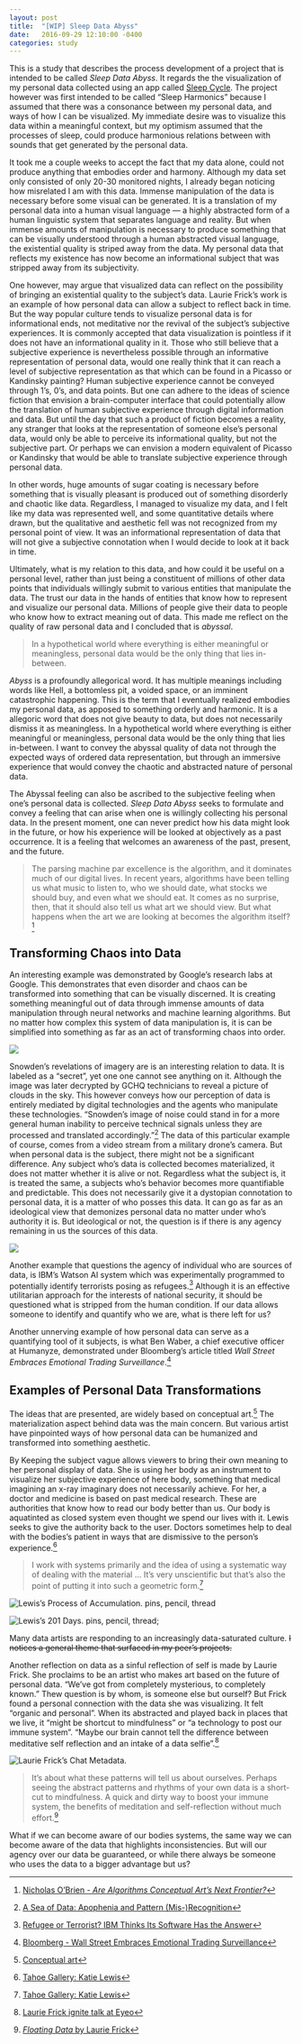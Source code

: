 ```yaml
---
layout: post
title:  "[WIP] Sleep Data Abyss"
date:   2016-09-29 12:10:00 -0400
categories: study
---
```


This is a study that describes the process development of a project that is intended to be called *Sleep Data Abyss*. It regards the the visualization of my personal data collected using an app called [Sleep Cycle](https://www.sleepcycle.com/). The project however was first intended to be called “Sleep Harmonics” because I assumed that there was a consonance between my personal data, and ways of how I can be visualized. My immediate desire was to visualize this data within a meaningful context, but my optimism assumed that the processes of sleep, could produce harmonious relations between with sounds that get generated by the personal data.

It took me a couple weeks to accept the fact that my data alone, could not produce anything that embodies order and harmony. Although my data set only consisted of only 20-30 monitored nights, I already began noticing how misrelated I am with this data. Immense manipulation of the data is necessary before some visual can be generated. It is a translation of my personal data into a human visual language — a highly abstracted form of a human linguistic system that separates language and reality. But when immense amounts of manipulation is necessary to produce something that can be visually understood through a human abstracted visual language, the existential quality is striped away from the data. My personal data that reflects my existence has now become an informational subject that was stripped away from its subjectivity.   

One however, may argue that visualized data can reflect on the possibility of bringing an existential quality to the subject’s data. Laurie Frick’s work is an example of how personal data can allow a subject to reflect back in time. But the way popular culture tends to visualize personal data is for informational ends, not meditative nor the revival of the subject’s subjective experiences. It is commonly accepted that data visualization is pointless if it does not have an informational quality in it. Those who still believe that a subjective experience is nevertheless possible through an informative representation of personal data, would one really think that it can reach a level of subjective representation as that which can be found in a Picasso or Kandinsky painting? Human subjective experience cannot be conveyed through 1’s, 0’s, and data points. But one can adhere to the ideas of science fiction that envision a brain-computer interface that could potentially allow the translation of human subjective experience through digital information and data. But until the day that such a product of fiction becomes a reality, any stranger that looks at the representation of someone else’s personal data, would only be able to perceive its informational quality, but not the subjective part. Or perhaps we can envision a modern equivalent of Picasso or Kandinsky that would be able to translate subjective experience through personal data.

In other words, huge amounts of sugar coating is necessary before something that is visually pleasant is produced out of something disorderly and chaotic like data. Regardless, I managed to visualize my data, and I felt like my data was represented well, and some quantitative details where drawn, but the qualitative and aesthetic fell was not recognized from my personal point of view. It was an informational representation of data that will not give a subjective connotation when I would decide to look at it back in time.

Ultimately, what is my relation to this data, and how could it be useful on a personal level, rather than just being a constituent of millions of other data points that individuals willingly submit to various entities that manipulate the data. The trust our data in the hands of entities that know how to represent and visualize our personal data. Millions of people give their data to people who know how to extract meaning out of data. This made me reflect on the quality of raw personal data and I concluded that is *abyssal*.  

> In a hypothetical world where everything is either meaningful or meaningless, personal data would be the only thing that lies in-between.

*Abyss* is a profoundly allegorical word. It has multiple meanings including words like Hell, a bottomless pit, a voided space, or an imminent catastrophic happening. This is the term that I eventually realized embodies my personal data, as apposed to something orderly and harmonic. It is a allegoric word that does not give beauty to data, but does not necessarily dismiss it as meaningless. In a hypothetical world where everything is either meaningful or meaningless, personal data would be the only thing that lies in-between. I want to convey the abyssal quality of data not through the expected ways of ordered data representation, but through an immersive experience that would convey the chaotic and abstracted nature of personal data.

The Abyssal feeling can also be ascribed to the subjective feeling when one’s personal data is collected. *Sleep Data Abyss* seeks to formulate and convey a feeling that can arise when one is willingly collecting his personal data. In the present moment, one can never predict how his data might look in the future, or how his experience will be looked at objectively as a past occurrence. It is a feeling that welcomes an awareness of the past, present, and the future.
> The parsing machine par excellence is the algorithm, and it dominates much of our digital lives. In recent years, algorithms have been telling us what music to listen to, who we should date, what stocks we should buy, and even what we should eat. It comes as no surprise, then, that it should also tell us what art we should view. But what happens when the art we are looking at becomes the algorithm itself?[^Brien]

## Transforming Chaos into Data

An interesting example was demonstrated by Google’s research labs at Google. This demonstrates that even disorder and chaos can be transformed into something that can be visually discerned. It is creating something meaningful out of data through immense amounts of data manipulation through neural networks and machine learning algorithms. But no matter how complex this system of data manipulation is, it is can be simplified into something as far as an act of transforming chaos into order.

![](https://4.bp.blogspot.com/-tTYZpdJ18bg/VYITAO4s_uI/AAAAAAAAAlE/L7VMImFFt_M/s1600/noise-to-banana.png)

Snowden’s revelations of imagery are is an interesting relation to data. It is labeled as a “secret”, yet one one cannot see anything on it. Although the image was later decrypted by GCHQ technicians to reveal a picture of clouds in the sky. This however conveys how our perception of data is entirely mediated by digital technologies and the agents who manipulate these technologies. “Snowden’s image of noise could stand in for a more general human inability to perceive technical signals unless they are processed and translated accordingly.”[^Steyerl] The data of this particular example of course, comes from a video stream from a military drone’s camera. But when personal data is the subject, there might not be a significant difference. Any subject who’s data is collected becomes materialized, it does not matter whether it is alive or not. Regardless what the subject is, it is treated the same, a subjects who’s behavior becomes more quantifiable and predictable. This does not necessarily give it a dystopian connotation to personal data, it is a matter of who posses this data. It can go as far as an ideological view that demonizes personal data no matter under who’s authority it is. But ideological or not, the question is if there is any agency remaining in us the sources of this data.

![](http://images.e-flux-systems.com/2016_04_snowden-filesWEB1.jpg,1440)

Another example that questions the agency of individual who are sources of data, is IBM’s Watson AI system which was experimentally programmed to potentially identify terrorists posing as refugees.[^RefugeeOrTerrorist] Although it is an effective utilitarian approach for the interests of national security, it should be questioned what is stripped from the human condition. If our data allows someone to identify and quantify who we are, what is there left for us?

Another unnerving example of how personal data can serve as a quantifying tool of it subjects, is what Ben Waber, a chief executive officer at Humanyze, demonstrated under Bloomberg’s article titled *Wall Street Embraces Emotional Trading Surveillance*.[^Humanyze]

## Examples of Personal Data Transformations

The ideas that are presented, are widely based on conceptual art.[^Conceptual] The materialization aspect behind data was the main concern. But various artist have pinpointed ways of how personal data can be humanized and transformed into something aesthetic.

By Keeping the subject vague allows viewers to bring their own meaning to her personal display of data. She is using her body as an instrument to visualize her subjective experience of here body, something that medical imagining an x-ray imaginary does not necessarily achieve. For her, a doctor and medicine is based on past medical research. These are authorities that know how to read our body better than us. Our body is aquatinted as closed system even thought we spend our lives with it. Lewis seeks to give the authority back to the user. Doctors sometimes help to deal with the bodies’s patient in ways that are dismissive to the person’s experience.[^Lewis]

> I work with systems primarily and the idea of using a systematic way of dealing with the material … It’s very unscientific but that’s also the point of putting it into such a geometric form.[^Lewis]

![Lewis’s *Process of Accumulation*. pins, pencil, thread](http://www.katiehollandlewis.com/images/portfolio/process/img4.jpg)

![Lewis’s *201 Days.* pins, pencil, thread; ](http://www.katiehollandlewis.com/images/portfolio/201_days/img4.jpg)

Many data artists are responding to an increasingly data-saturated culture. ~~I notices a general theme that surfaced in my peer’s projects.~~

Another reflection on data as a sinful reflection of self is made by Laurie Frick. She proclaims to be an artist who makes art based on the future of personal data. “We’ve got from completely mysterious, to completely known.” Thew question is by whom, is someone else but ourself? But Frick found a personal connection with the data she was visualizing. It felt “organic and personal”. When its abstracted and played back in places that we live, it “might be shortcut to mindfulness” or “a technology to post our immune system”. “Maybe our brain cannot tell the difference between meditative self reflection and an intake of a data selfie”.[^Frick2]

![Laurie Frick’s *Chat Metadata.*](https://static1.squarespace.com/static/55784beee4b06b39773765ab/55cb2d03e4b002535ed80e07/55cb2d6be4b00d6bdfd87f3a/1439378796766/Thirteen23.jpg?format=1000w)

> It’s about what these patterns will tell us about ourselves. Perhaps seeing the abstract patterns and rhythms of your own data is a short-cut to mindfulness. A quick and dirty way to boost your immune system, the benefits of meditation and self-reflection without much effort.[^Frick]

What if we can become aware of our bodies systems, the same way we can become aware of the data that highlights inconsistencies. But will our agency over our data be guaranteed, or while there always be someone who uses the data to a bigger advantage but us?

[^Humanyze]: [Bloomberg - Wall Street Embraces Emotional Trading Surveillance](http://www.bloomberg.com/news/videos/2016-09-01/wall-street-embraces-emotional-trading-surveillance)
[^Brien]: [Nicholas O’Brien - *Are Algorithms Conceptual Art’s Next Frontier?*](https://www.artsy.net/article/nicholas-o-brien-are-algorithms-conceptual-art-s-next-frontier)
[^Steyerl]: [A Sea of Data: Apophenia and Pattern (Mis-)Recognition](http://www.e-flux.com/journal/72/60480/a-sea-of-data-apophenia-and-pattern-mis-recognition/)
[^RefugeeOrTerrorist]: [Refugee or Terrorist? IBM Thinks Its Software Has the Answer](http://www.defenseone.com/technology/2016/01/refugee-or-terrorist-ibm-thinks-its-software-has-answer/125484/)
[^Conceptual]: [Conceptual art](http://www.tate.org.uk/learn/online-resources/glossary/c/conceptual-art#introduction)
[^Lewis]: [Tahoe Gallery: Katie Lewis](https://vimeo.com/48918157)
[^Frick]: [*Floating Data* by Laurie Frick](http://www.lauriefrick.com/floating-data)
[^Frick2]: [Laurie Frick ignite talk at Eyeo](https://www.youtube.com/watch?v=bp3cOWgKOjU)
